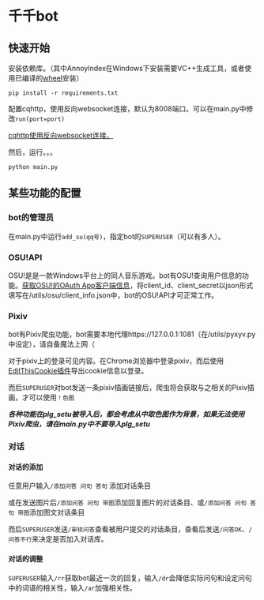 # 千千bot

## 快速开始

安装依赖库。（其中AnnoyIndex在Windows下安装需要VC++生成工具，或者使用已编译的[wheel](https://www.lfd.uci.edu/~gohlke/pythonlibs/#annoy)安装）
``` shell
pip install -r requirements.txt
```

配置cqhttp，使用反向websocket连接，默认为8008端口。可以在main.py中修改`run(port=port)`

[cqhttp使用反向websocket连接。](https://aiocqhttp.nonebot.dev/#/getting-started#%E4%BD%BF%E7%94%A8%E5%8F%8D%E5%90%91-websocket)

然后，运行。。。

```shell
python main.py
```

## 某些功能的配置

### bot的管理员

在main.py中运行`add_su(qq号)`，指定bot的`SUPERUSER`（可以有多人）。

### OSU!API

OSU!是是一款Windows平台上的同人音乐游戏。bot有OSU!查询用户信息的功能。[获取OSU!的OAuth App客户端信息](https://osu.ppy.sh/docs/index.html#registering-an-oauth-application)，将client_id、client_secret以json形式填写在/utils/osu/client_info.json中，bot的OSU!API才可正常工作。

### Pixiv

bot有Pixiv爬虫功能，bot需要本地代理https://127.0.0.1:1081（在/utils/pyxyv.py中设定），请自备魔法上网（

对于pixiv上的登录可见内容。在Chrome浏览器中登录pixiv，而后使用[EditThisCookie插件](https://chrome.google.com/webstore/detail/editthiscookie/fngmhnnpilhplaeedifhccceomclgfbg)导出cookie信息以登录。

而后`SUPERUSER`对bot发送一条pixiv插画链接后，爬虫将会获取与之相关的Pixiv插画，才可以使用`！色图`

***各种功能在plg_setu被导入后，都会考虑从中取色图作为背景，如果无法使用Pixiv爬虫，请在main.py中不要导入plg_setu***

### 对话

#### 对话的添加

任意用户输入`/添加问答 问句 答句` 添加对话条目

或在发送图片后`/添加问答 问句 带图`添加回复图片的对话条目、或`/添加问答 问句 答句 带图`添加图文对话条目

而后`SUPERUSER`发送`/审核问答`查看被用户提交的对话条目，查看后发送`/问答OK`、`/问答不行`来决定是否加入对话库。

#### 对话的调整

`SUPERUSER`输入`/rr`获取bot最近一次的回复，输入`/dr`会降低实际问句和设定问句中的词语的相关性，输入`/ar`加强相关性。
